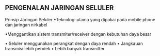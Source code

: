 ## PENGENALAN JARINGAN SELULER

Prinsip Jaringan Seluler
•Teknologi utama yang dipakai pada mobile phone dan
jaringan nirkabel

•Menggantikan sistem transmiter/receiver dengan
kebutuhan daya besar

• Seluler menggunakan perangkat dengan daya rendah
• Jangkauan transmisi lebih pendek
• Lebih banyak transmitter
